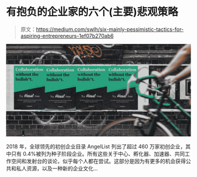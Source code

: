 # 有抱负的企业家的六个(主要)悲观策略

> 原文：<https://medium.com/swlh/six-mainly-pessimistic-tactics-for-aspiring-entrepreneurs-1ef07b270ab6>

![](img/a12ce8642789b6e48625cb3a5b1cf0d2.png)

2018 年，全球领先的初创企业目录 AngelList 列出了超过 460 万家初创企业，其中只有 0.4%被列为种子阶段企业。所有这些关于中心、孵化器、加速器、共同工作空间和发射台的谈论，似乎每个人都在尝试。这部分是因为有更多的机会获得公共和私人资源，以及一种新的企业文化…